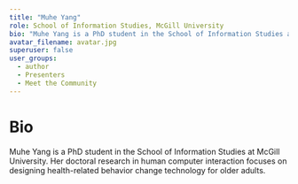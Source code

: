 ```yaml
---
title: "Muhe Yang"
role: School of Information Studies, McGill University
bio: "Muhe Yang is a PhD student in the School of Information Studies at McGill University. Her doctoral research in human computer interaction focuses on designing health-related behavior change technology for older adults."
avatar_filename: avatar.jpg
superuser: false
user_groups:
  - author
  - Presenters
  - Meet the Community
---
```


# Bio
Muhe Yang is a PhD student in the School of Information Studies at McGill University. Her doctoral research in human computer interaction focuses on designing health-related behavior change technology for older adults.

